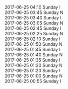 2017-06-25 04:10 Sunday  I  
2017-06-25 03:45 Sunday  N  
2017-06-25 03:40 Sunday  I  
2017-06-25 03:05 Sunday  N  
2017-06-25 02:45 Sunday  I  
2017-06-25 02:25 Sunday  N  
2017-06-25 02:10 Sunday  I  
2017-06-25 01:50 Sunday  N  
2017-06-25 01:45 Sunday  I  
2017-06-25 01:40 Sunday  N  
2017-06-25 01:35 Sunday  I  
2017-06-25 01:30 Sunday  N  
2017-06-25 01:20 Sunday  I  
2017-06-25 01:00 Sunday  N  
2017-06-25 00:55 Sunday  I  
